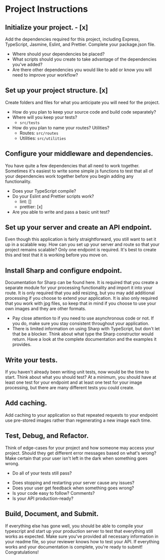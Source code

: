 # Project Instructions
## Initialize your project. - [x]
Add the dependencies required for this project, including Express, TypeScript, Jasmine, Eslint, and Prettier. Complete your package.json file.
* Where should your dependencies be placed?
* What scripts should you create to take advantage of the dependencies you've added?
* Are there other dependencies you would like to add or know you will need to improve your workflow?

## Set up your project structure. [x]
Create folders and files for what you anticipate you will need for the project.
* How do you plan to keep your source code and build code separately?
* Where will you keep your tests?
    * `src/tests`
* How do you plan to name your routes? Utilities?
    * Routes: `src/routes`
    * Utilities: `src/utilities`

## Configure your middleware and dependencies. 
You have quite a few dependencies that all need to work together. Sometimes it's easiest to write some simple js functions to test that all of your dependencies work together before you begin adding any functionality.
* Does your TypeScript compile?
* Do your Eslint and Prettier scripts work?
    * lint: []
    * prettier: [x] 
* Are you able to write and pass a basic unit test?

## Set up your server and create an API endpoint. 
Even though this application is fairly straightforward, you still want to set it up in a scalable way. How can you set up your server and route so that your project remains scalable? Only one endpoint is required. It's best to create this and test that it is working before you move on.

## Install Sharp and configure endpoint. 
Documentation for Sharp can be found here. It is required that you create a separate module for your processing functionality and import it into your route. It is only required that you add resizing, but you may add additional processing if you choose to extend your application. It is also only required that you work with jpg files, so keep that in mind if you choose to use your own images and they are other formats.
* Pay close attention to if you need to use asynchronous code or not. If you do, make sure you stay consistent throughout your application.
* There is limited information on using Sharp with TypeScript, but don't let that be a blocker. Think about what type the Sharp constructor would return. Have a look at the complete documentation and the examples it provides.

## Write your tests. 
If you haven't already been writing unit tests, now would be the time to start. Think about what you should test? At a minimum, you should have at least one test for your endpoint and at least one test for your image processing, but there are many different tests you could create.

## Add caching. 
Add caching to your application so that repeated requests to your endpoint use pre-stored images rather than regenerating a new image each time.

## Test, Debug, and Refactor. 
Think of edge-cases for your project and how someone may access your project. Should they get different error messages based on what's wrong? Make certain that your user isn't left in the dark when something goes wrong.
+ Do all of your tests still pass?
* Does stopping and restarting your server cause any issues?
* Does your user get feedback when something goes wrong?
* Is your code easy to follow? Comments?
* Is your API production-ready?

## Build, Document, and Submit. 
If everything else has gone well, you should be able to compile your typescript and start up your production server to test that everything still works as expected. Make sure you've provided all necessary information in your readme file, so your reviewer knows how to test your API. If everything works and your documentation is complete, you're ready to submit! Congratulations!
